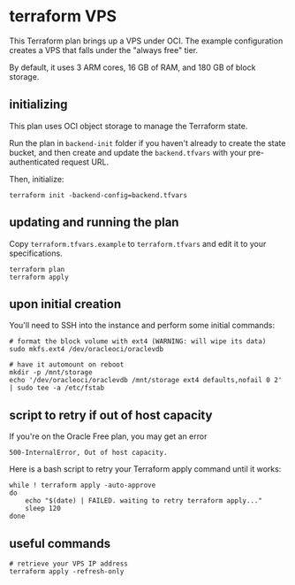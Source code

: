 # terraform VPS

This Terraform plan brings up a VPS under OCI. The example configuration creates a VPS that falls under the "always free" tier.

By default, it uses 3 ARM cores, 16 GB of RAM, and 180 GB of block storage.

## initializing

This plan uses OCI object storage to manage the Terraform state.

Run the plan in `backend-init` folder if you haven't already to create the state bucket, and then create and update the `backend.tfvars` with your pre-authenticated request URL.

Then, initialize:

```shell
terraform init -backend-config=backend.tfvars
```

## updating and running the plan

Copy `terraform.tfvars.example` to `terraform.tfvars` and edit it to your specifications.

```shell
terraform plan
terraform apply
```

## upon initial creation

You'll need to SSH into the instance and perform some initial commands:

```shell
# format the block volume with ext4 (WARNING: will wipe its data)
sudo mkfs.ext4 /dev/oracleoci/oraclevdb

# have it automount on reboot
mkdir -p /mnt/storage
echo '/dev/oracleoci/oraclevdb /mnt/storage ext4 defaults,nofail 0 2' | sudo tee -a /etc/fstab
```

## script to retry if out of host capacity

If you're on the Oracle Free plan, you may get an error

```
500-InternalError, Out of host capacity.
```

Here is a bash script to retry your Terraform apply command until it works:

```shell
while ! terraform apply -auto-approve
do
    echo "$(date) | FAILED. waiting to retry terraform apply..."
    sleep 120
done
```

## useful commands

```shell
# retrieve your VPS IP address
terraform apply -refresh-only
```
